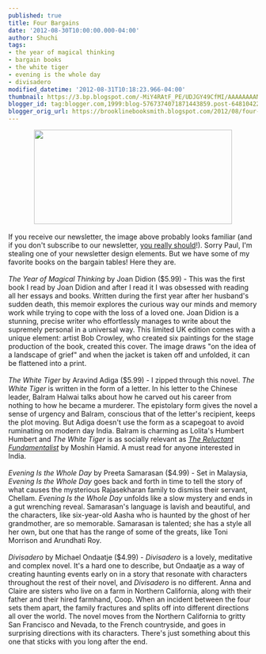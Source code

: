 ```yaml
---
published: true
title: Four Bargains
date: '2012-08-30T10:00:00.000-04:00'
author: Shuchi
tags:
- the year of magical thinking
- bargain books
- the white tiger
- evening is the whole day
- divisadero
modified_datetime: '2012-08-31T10:18:23.966-04:00'
thumbnail: https://3.bp.blogspot.com/-MiY4RAtF_PE/UDJGY49CfMI/AAAAAAAANy8/ry_tBNyN3zc/s72-c/four+bargains.png
blogger_id: tag:blogger.com,1999:blog-5767374071871443859.post-6481042269260666358
blogger_orig_url: https://brooklinebooksmith.blogspot.com/2012/08/four-bargains.html
---
```


<div dir="ltr" style="text-align: left;" trbidi="on"><div class="separator" style="clear: both; text-align: center;"><a href="https://3.bp.blogspot.com/-MiY4RAtF_PE/UDJGY49CfMI/AAAAAAAANy8/ry_tBNyN3zc/s1600/four+bargains.png" imageanchor="1" style="margin-left: 1em; margin-right: 1em;"><img border="0" height="190" src="https://3.bp.blogspot.com/-MiY4RAtF_PE/UDJGY49CfMI/AAAAAAAANy8/ry_tBNyN3zc/s400/four+bargains.png" width="400" /></a></div><br />If you receive our newsletter, the image above probably looks familiar (and if you don't subscribe to our newsletter, <a href="https://www.brooklinebooksmith.com/" target="_blank">you really should</a>!). Sorry Paul, I'm stealing one of your newsletter design elements. But we have some of my favorite books on the bargain tables! Here they are. <br /><br /><em>The Year of Magical Thinking</em> by Joan Didion ($5.99) - This was the first book I read by Joan Didion and after I read it I was obsessed with reading all her essays and books. Written during the first year after her husband's sudden death, this memoir explores the curious way our minds and memory work while trying to cope with the loss of a loved one. Joan Didion is a stunning, precise writer who effortlessly manages to write about the supremely personal in a universal way. This limited UK edition comes with a unique element: artist Bob Crowley, who&nbsp;created six paintings for the stage production of the book, created this cover. The image draws "on the idea of a landscape of grief" and when the jacket is taken off and unfolded, it can be flattened into a print.<br /><br /><em>The White Tiger</em> by Aravind Adiga ($5.99) -&nbsp;I zipped through this novel. <em>The White Tiger</em> is written in the form of a letter. In&nbsp;his letter to the Chinese leader, Balram Halwai talks about how he carved out his career from nothing to how he became a murderer. The epistolary form gives the novel a sense of urgency and Balram, conscious that of the letter's recipient, keeps the plot moving. But Adiga doesn't use the form as a scapegoat to avoid ruminating on modern day India. Balram is charming as Lolita's Humbert Humbert and <i>The White Tiger</i> is as socially relevant as <em><a href="https://www.brooklinebooksmith-shop.com/book/9780156034029" target="_blank">The Reluctant Fundamentalist</a></em> by Moshin Hamid. A must read for anyone interested in India.<br /><br /><em>Evening Is the Whole Day</em> by Preeta Samarasan ($4.99) -&nbsp;Set in Malaysia, <em>Evening Is the Whole Day</em>&nbsp;goes back and forth in time to tell the story of what causes the mysterious Rajasekharan family to dismiss their servant, Chellam. <em>Evening Is the Whole Day</em> unfolds like a slow mystery and ends in a gut wrenching reveal. Samarasan's language is lavish and beautiful, and the characters, like six-year-old Aasha who is&nbsp;haunted by the ghost of her grandmother,&nbsp;are so memorable. Samarasan is talented; she has a style all her own, but one that has the&nbsp;range of some of the greats, like&nbsp;Toni Morrison and Arundhati Roy. <br /><br /><em>Divisadero</em> by Michael Ondaatje ($4.99) - <em>Divisadero</em> is a lovely, meditative and complex novel. It's a hard one to describe, but Ondaatje as&nbsp;a way of creating haunting events early on in a story&nbsp;that resonate with characters throughout the rest of their novel, and <em>Divisadero</em> is no different. Anna and Claire are sisters who live on a farm in Northern California, along with their father and their hired farmhand, Coop. When an incident between the four sets them apart, the family fractures and splits off into different directions all over the world. The novel moves from the&nbsp;Northern California to gritty San Francisco and Nevada, to the French countryside, and goes in surprising directions with its characters. There's just something about this one that sticks with you long after the end. </div>